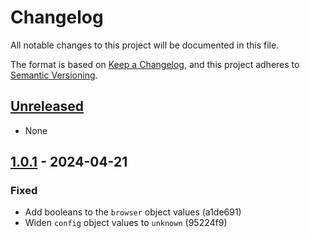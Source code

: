 # Changelog

All notable changes to this project will be documented in this file.

The format is based on [Keep a Changelog](https://keepachangelog.com/en/1.1.0/),
and this project adheres to [Semantic Versioning](https://semver.org/spec/v2.0.0.html).

## [Unreleased]

- None

## [1.0.1] - 2024-04-21

### Fixed

- Add booleans to the `browser` object values (a1de691)
- Widen `config` object values to `unknown` (95224f9)

[unreleased]: https://github.com/velut/zod-package-json/compare/v1.0.1...HEAD
[1.0.1]: https://github.com/velut/zod-package-json/compare/v1.0.0...v1.0.1
